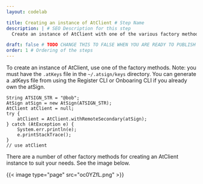 ```yaml
---
layout: codelab

title: Creating an instance of AtClient # Step Name
description: | # SEO Description for this step
  Create an instance of AtClient with one of the various factory methods

draft: false # TODO CHANGE THIS TO FALSE WHEN YOU ARE READY TO PUBLISH THE PAGE
order: 1 # Ordering of the steps
---
```


To create an instance of AtClient, use one of the factory methods. Note: you must have the `.atKeys` file in the `~/.atsign/keys` directory. You can generate a .atKeys file from using the Register CLI or Onboaring CLI if you already own the atSign.

```
String ATSIGN_STR = "@bob";
AtSign atSign = new AtSign(ATSIGN_STR);
AtClient atClient = null;
try {
    atClient = AtClient.withRemoteSecondary(atSign);
} catch (AtException e) {
    System.err.println(e);
    e.printStackTrace();
}
// use atClient
```

There are a number of other factory methods for creating an AtClient instance to suit your needs. See the image below.

{{< image type="page" src="oc0YZfL.png" >}}

